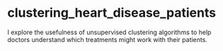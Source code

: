 # clustering_heart_disease_patients
I explore the usefulness of unsupervised clustering algorithms to help doctors understand which treatments might work with their patients.
